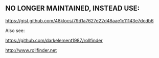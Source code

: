 ## NO LONGER MAINTAINED, INSTEAD USE:
https://gist.github.com/48klocs/79d1a7627e22d48aae1c11143e7dcdb6

Also see: 

https://github.com/darkelement1987/rollfinder

http://www.rollfinder.net
